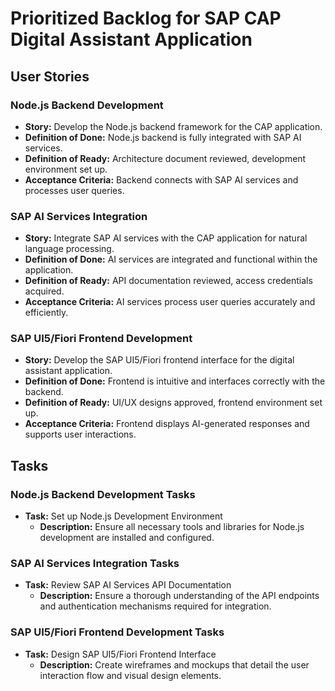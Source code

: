 
# Prioritized Backlog for SAP CAP Digital Assistant Application

## User Stories

### Node.js Backend Development
- **Story:** Develop the Node.js backend framework for the CAP application.
- **Definition of Done:** Node.js backend is fully integrated with SAP AI services.
- **Definition of Ready:** Architecture document reviewed, development environment set up.
- **Acceptance Criteria:** Backend connects with SAP AI services and processes user queries.

### SAP AI Services Integration
- **Story:** Integrate SAP AI services with the CAP application for natural language processing.
- **Definition of Done:** AI services are integrated and functional within the application.
- **Definition of Ready:** API documentation reviewed, access credentials acquired.
- **Acceptance Criteria:** AI services process user queries accurately and efficiently.

### SAP UI5/Fiori Frontend Development
- **Story:** Develop the SAP UI5/Fiori frontend interface for the digital assistant application.
- **Definition of Done:** Frontend is intuitive and interfaces correctly with the backend.
- **Definition of Ready:** UI/UX designs approved, frontend environment set up.
- **Acceptance Criteria:** Frontend displays AI-generated responses and supports user interactions.

## Tasks

### Node.js Backend Development Tasks
- **Task:** Set up Node.js Development Environment
  - **Description:** Ensure all necessary tools and libraries for Node.js development are installed and configured.

### SAP AI Services Integration Tasks
- **Task:** Review SAP AI Services API Documentation
  - **Description:** Ensure a thorough understanding of the API endpoints and authentication mechanisms required for integration.

### SAP UI5/Fiori Frontend Development Tasks
- **Task:** Design SAP UI5/Fiori Frontend Interface
  - **Description:** Create wireframes and mockups that detail the user interaction flow and visual design elements.

